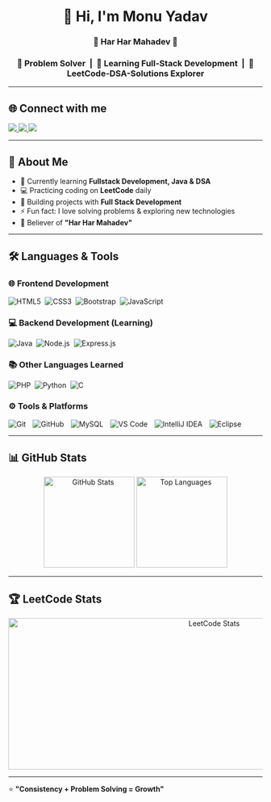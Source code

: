 <h1 align="center">👋 Hi, I'm Monu Yadav</h1>
<h3 align="center">🔱 Har Har Mahadev 🔱</h3>

<h3 align="center">
  🧩 <b>Problem Solver</b> &nbsp;|&nbsp; 
  🌱 <b>Learning Full-Stack Development</b> &nbsp;|&nbsp; 
  🧠 <b>LeetCode-DSA-Solutions Explorer</b>
</h3>

---

## 🌐 Connect with me  
<p align="left">
  <a href="https://leetcode.com/u/monu_ydv108/" target="_blank">
    <img src="https://img.shields.io/badge/LeetCode-FFA116?style=for-the-badge&logo=leetcode&logoColor=white" />
  </a>
  <a href="https://github.com/monuydv108" target="_blank">
    <img src="https://img.shields.io/badge/GitHub-181717?style=for-the-badge&logo=github&logoColor=white" />
  </a>
  <a href="https://www.linkedin.com/in/monuyadav1126/" target="_blank">
    <img src="https://img.shields.io/badge/LinkedIn-0A66C2?style=for-the-badge&logo=linkedin&logoColor=white" />
  </a>
</p>

---

## 🚀 About Me  
- 🌱 Currently learning **Fullstack Development, Java & DSA**  
- 💻 Practicing coding on **LeetCode** daily  
- 🔭 Building projects with **Full Stack Development**  
- ⚡ Fun fact: I love solving problems & exploring new technologies  
- 🙏 Believer of **"Har Har Mahadev"**

---

## 🛠️ Languages & Tools  

### 🌐 Frontend Development  
<p align="left">
  <img src="https://img.shields.io/badge/HTML5-E34F26?style=for-the-badge&logo=html5&logoColor=white" alt="HTML5"/>&nbsp;
  <img src="https://img.shields.io/badge/CSS3-1572B6?style=for-the-badge&logo=css3&logoColor=white" alt="CSS3"/>&nbsp;
  <img src="https://img.shields.io/badge/Bootstrap-563D7C?style=for-the-badge&logo=bootstrap&logoColor=white" alt="Bootstrap"/>&nbsp;
  <img src="https://img.shields.io/badge/JavaScript-F7DF1E?style=for-the-badge&logo=javascript&logoColor=black" alt="JavaScript"/>
</p>

### 💻 Backend Development (Learning)  
<p align="left">
  <img src="https://img.shields.io/badge/Java-007396?style=for-the-badge&logo=openjdk&logoColor=white" alt="Java"/>&nbsp;
  <img src="https://img.shields.io/badge/Node.js-43853D?style=for-the-badge&logo=node.js&logoColor=white" alt="Node.js"/>&nbsp;
  <img src="https://img.shields.io/badge/Express.js-000000?style=for-the-badge&logo=express&logoColor=white" alt="Express.js"/>
</p>

### 📚 Other Languages Learned  
<p align="left">
  <img src="https://img.shields.io/badge/PHP-777BB4?style=for-the-badge&logo=php&logoColor=white" alt="PHP"/>&nbsp;
  <img src="https://img.shields.io/badge/Python-3776AB?style=for-the-badge&logo=python&logoColor=white" alt="Python"/>&nbsp;
  <img src="https://img.shields.io/badge/C-00599C?style=for-the-badge&logo=c&logoColor=white" alt="C"/>
</p>

### ⚙️ Tools & Platforms  
<p align="left">
  <img src="https://img.shields.io/badge/Git-F05032?style=for-the-badge&logo=git&logoColor=white" alt="Git" style="margin-right:10px;"/>
  <img src="https://img.shields.io/badge/GitHub-181717?style=for-the-badge&logo=github&logoColor=white" alt="GitHub" style="margin-right:10px;"/>
  <img src="https://img.shields.io/badge/MySQL-4479A1?style=for-the-badge&logo=mysql&logoColor=white" alt="MySQL" style="margin-right:10px;"/>
  <img src="https://img.shields.io/badge/VS%20Code-0078D4?style=for-the-badge&logo=visual-studio-code&logoColor=white" alt="VS Code" style="margin-right:10px;"/>
  <img src="https://img.shields.io/badge/IntelliJ%20IDEA-000000?style=for-the-badge&logo=intellij-idea&logoColor=white" alt="IntelliJ IDEA" style="margin-right:10px;"/>
  <img src="https://img.shields.io/badge/Eclipse-2C2255?style=for-the-badge&logo=eclipse&logoColor=white" alt="Eclipse" style="margin-right:10px;"/>
</p>

---

## 📊 GitHub Stats  
<p align="center">
  <img src="https://github-readme-stats.vercel.app/api?username=monuydv108&show_icons=true&theme=radical" alt="GitHub Stats" height="180"/>
  <img src="https://github-readme-stats.vercel.app/api/top-langs/?username=monuydv108&layout=compact&theme=radical" alt="Top Languages" height="180"/>
</p>

---

## 🏆 LeetCode Stats  
<p align="center">
  <img src="https://leetcard.jacoblin.cool/monu_ydv108?theme=dark&font=source_code_pro&ext=activity" alt="LeetCode Stats" width="800" height="300"/>
</p>

---

⭐ **"Consistency + Problem Solving = Growth"**
